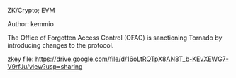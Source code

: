 ZK/Crypto; EVM

Author: kemmio

The Office of Forgotten Access Control (OFAC) is sanctioning Tornado by introducing changes to the protocol.

zkey file: https://drive.google.com/file/d/16oLtRQTpX8AN8T_b-KEvXEWG7-V9rfJu/view?usp=sharing
